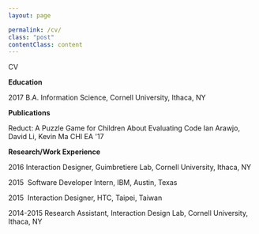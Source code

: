 ```yaml
---
layout: page

permalink: /cv/
class: "post"
contentClass: content
---
```


CV

**Education**


2017 B.A. Information Science, Cornell University, Ithaca, NY

**Publications**

Reduct: A Puzzle Game for Children About Evaluating Code
Ian Arawjo, David Li, Kevin Ma
CHI EA '17

**Research/Work Experience**

2016
Interaction Designer, Guimbretiere Lab, Cornell University, Ithaca, NY

2015 
Software Developer Intern, IBM, Austin, Texas

2015 
Interaction Designer, HTC, Taipei, Taiwan

2014-2015
Research Assistant, Interaction Design Lab, Cornell University, Ithaca, NY
